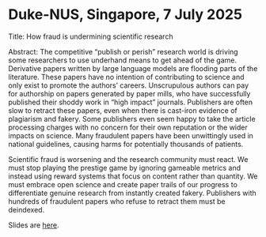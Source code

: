 # Duke-NUS, Singapore, 7 July 2025

Title: How fraud is undermining scientific research

Abstract: The competitive “publish or perish” research world is driving some researchers to use underhand means to get ahead of the game. Derivative papers written by large language models are flooding parts of the literature. These papers have no intention of contributing to science and only exist to promote the authors’ careers. Unscrupulous authors can pay for authorship on papers generated by paper mills, who have successfully published their shoddy work in “high impact” journals. Publishers are often slow to retract these papers, even when there is cast-iron evidence of plagiarism and fakery. Some publishers even seem happy to take the article processing charges with no concern for their own reputation or the wider impacts on science. Many fraudulent papers have been unwittingly used in national guidelines, causing harms for potentially thousands of patients.

Scientific fraud is worsening and the research community must react. We must stop playing the prestige game by ignoring gameable metrics and instead using reward systems that focus on content rather than quantity. We must embrace open science and create paper trails of our progress to differentiate genuine research from instantly created fakery. Publishers with hundreds of fraudulent papers who refuse to retract them must be deindexed. 

Slides are [here](https://agbarnett.github.io/talks/fraud/slides).
